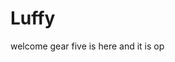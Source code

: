 # Luffy
welcome
gear five is here and it is op 
 
 
     
  
          
                             
                                   
                                            
                                                                  
                                       
                                     
                       
           
     
 

